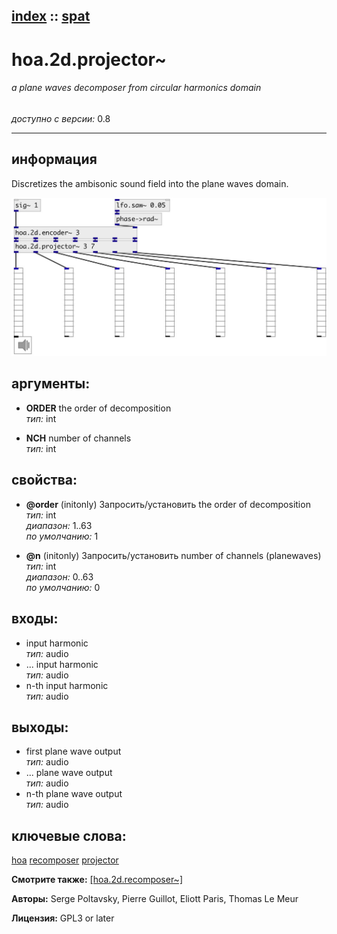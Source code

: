[index](index.html) :: [spat](category_spat.html)
---

# hoa.2d.projector~

###### a plane waves decomposer from circular harmonics domain

*доступно с версии:* 0.8

---


## информация
Discretizes the ambisonic sound field into the plane waves domain.


[![example](../examples/img/hoa.2d.projector~.jpg)](../examples/pd/hoa.2d.projector~.pd)



## аргументы:

* **ORDER**
the order of decomposition<br>
_тип:_ int<br>

* **NCH**
number of channels<br>
_тип:_ int<br>





## свойства:

* **@order** (initonly)
Запросить/установить the order of decomposition<br>
_тип:_ int<br>
_диапазон:_ 1..63<br>
_по умолчанию:_ 1<br>

* **@n** (initonly)
Запросить/установить number of channels (planewaves)<br>
_тип:_ int<br>
_диапазон:_ 0..63<br>
_по умолчанию:_ 0<br>



## входы:

* input harmonic<br>
_тип:_ audio
* ... input harmonic<br>
_тип:_ audio
* n-th input harmonic<br>
_тип:_ audio



## выходы:

* first plane wave output<br>
_тип:_ audio
* ... plane wave output<br>
_тип:_ audio
* n-th plane wave output<br>
_тип:_ audio



## ключевые слова:

[hoa](keywords/hoa.html)
[recomposer](keywords/recomposer.html)
[projector](keywords/projector.html)



**Смотрите также:**
[\[hoa.2d.recomposer~\]](hoa.2d.recomposer~.html)




**Авторы:** Serge Poltavsky, Pierre Guillot, Eliott Paris, Thomas Le Meur




**Лицензия:** GPL3 or later





